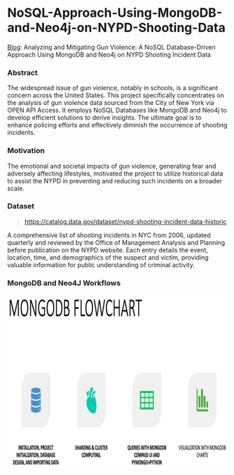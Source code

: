 # NoSQL-Approach-Using-MongoDB-and-Neo4j-on-NYPD-Shooting-Data
[Blog](https://medium.com/@sachinsm2022/accelerating-data-analytics-with-): Analyzing and Mitigating Gun Violence: A NoSQL Database-Driven Approach Using MongoDB and Neo4j on NYPD Shooting Incident Data

### Abstract
The widespread issue of gun violence, notably in schools, is a significant concern across the United States. This project specifically concentrates on the analysis of gun violence data sourced from the City of New York via OPEN API Access. It employs NoSQL Databases like MongoDB and Neo4j to develop efficient solutions to derive insights. The ultimate goal is to enhance policing efforts and effectively diminish the occurrence of shooting incidents.

### Motivation
The emotional and societal impacts of gun violence, generating fear and adversely affecting lifestyles, motivated the project to utilize historical data to assist the NYPD in preventing and reducing such incidents on a broader scale.

### Dataset
> https://catalog.data.gov/dataset/nypd-shooting-incident-data-historic

A comprehensive list of shooting incidents in NYC from 2006, updated quarterly and reviewed by the Office of Management Analysis and Planning before publication on the NYPD website. Each entry details the event, location, time, and demographics of the suspect and victim, providing valuable information for public understanding of criminal activity.

### MongoDB and Neo4J Workflows

<img align="centre" width="700" height="400" src="Images/mongodb_flowchart.png">
